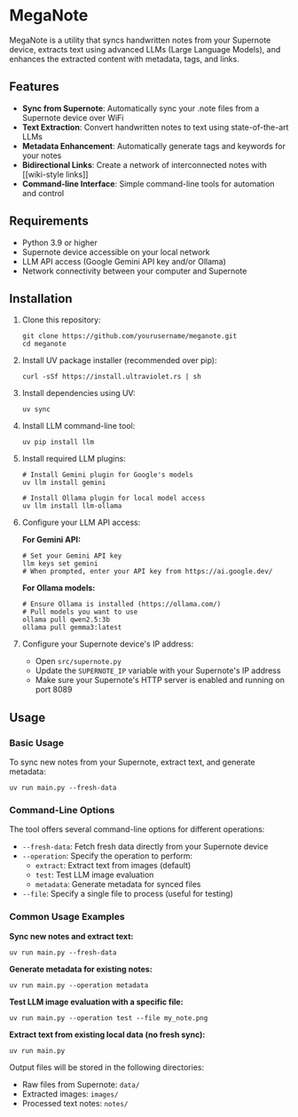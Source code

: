 # MegaNote

MegaNote is a utility that syncs handwritten notes from your Supernote device, extracts text using advanced LLMs (Large Language Models), and enhances the extracted content with metadata, tags, and links.

## Features

- **Sync from Supernote**: Automatically sync your .note files from a Supernote device over WiFi
- **Text Extraction**: Convert handwritten notes to text using state-of-the-art LLMs
- **Metadata Enhancement**: Automatically generate tags and keywords for your notes
- **Bidirectional Links**: Create a network of interconnected notes with [[wiki-style links]]
- **Command-line Interface**: Simple command-line tools for automation and control

## Requirements

- Python 3.9 or higher
- Supernote device accessible on your local network
- LLM API access (Google Gemini API key and/or Ollama)
- Network connectivity between your computer and Supernote

## Installation

1. Clone this repository:
   ```
   git clone https://github.com/yourusername/meganote.git
   cd meganote
   ```

2. Install UV package installer (recommended over pip):
   ```
   curl -sSf https://install.ultraviolet.rs | sh
   ```

3. Install dependencies using UV:
   ```
   uv sync
   ```

4. Install LLM command-line tool:
   ```
   uv pip install llm
   ```

5. Install required LLM plugins:
   ```
   # Install Gemini plugin for Google's models
   uv llm install gemini
   
   # Install Ollama plugin for local model access
   uv llm install llm-ollama
   ```

6. Configure your LLM API access:

   **For Gemini API:**
   ```
   # Set your Gemini API key
   llm keys set gemini
   # When prompted, enter your API key from https://ai.google.dev/
   ```

   **For Ollama models:**
   ```
   # Ensure Ollama is installed (https://ollama.com/)
   # Pull models you want to use
   ollama pull qwen2.5:3b
   ollama pull gemma3:latest
   ```

7. Configure your Supernote device's IP address:
   - Open `src/supernote.py`
   - Update the `SUPERNOTE_IP` variable with your Supernote's IP address
   - Make sure your Supernote's HTTP server is enabled and running on port 8089

## Usage

### Basic Usage

To sync new notes from your Supernote, extract text, and generate metadata:

```
uv run main.py --fresh-data
```

### Command-Line Options

The tool offers several command-line options for different operations:

- `--fresh-data`: Fetch fresh data directly from your Supernote device
- `--operation`: Specify the operation to perform:
  - `extract`: Extract text from images (default)
  - `test`: Test LLM image evaluation
  - `metadata`: Generate metadata for synced files
- `--file`: Specify a single file to process (useful for testing)

### Common Usage Examples

**Sync new notes and extract text:**
```
uv run main.py --fresh-data
```

**Generate metadata for existing notes:**
```
uv run main.py --operation metadata
```

**Test LLM image evaluation with a specific file:**
```
uv run main.py --operation test --file my_note.png
```

**Extract text from existing local data (no fresh sync):**
```
uv run main.py
```

Output files will be stored in the following directories:
- Raw files from Supernote: `data/`
- Extracted images: `images/`
- Processed text notes: `notes/`

